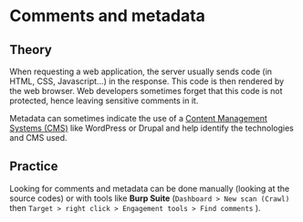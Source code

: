 # Comments and metadata

## Theory

When requesting a web application, the server usually sends code (in HTML, CSS, Javascript...) in the response. This code is then rendered by the web browser. Web developers sometimes forget that this code is not protected, hence leaving sensitive comments in it.

Metadata can sometimes indicate the use of a [Content Management Systems (CMS)](cms.md) like WordPress or Drupal and help identify the technologies and CMS used.

## Practice

Looking for comments and metadata can be done manually (looking at the source codes) or with tools like **Burp Suite** (`Dashboard > New scan (Crawl)` then `Target > right click > Engagement tools > Find comments` ).
